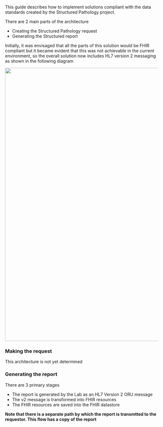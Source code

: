 

This guide describes how to implement solutions compliant with the data standards created by the Structured Pathology project.

There are 2 main parts of the architecture

* Creating the Structured Pathology request
* Generating the Structured report

Initially, it was envisaged that all the parts of this solution would be FHIR compliant but it became evident that this was not achievable in the current environment, so the overall solution now includes HL7 version 2 messaging as shown in the following diagram

<img style="width:900px; float:none" src="arch-1.png"/>

### Making the request
This architecture is not yet determined

### Generating the report

There are 3 primary stages

* The report is generated by the Lab as an HL7 Version 2 ORU message
* The v2 message is transformed into FHIR resources
* The FHIR resources are saved into the FHIR datastore

__Note that there is a separate path by which the report is transmtted to the requestor. This flow has
a copy of the report__